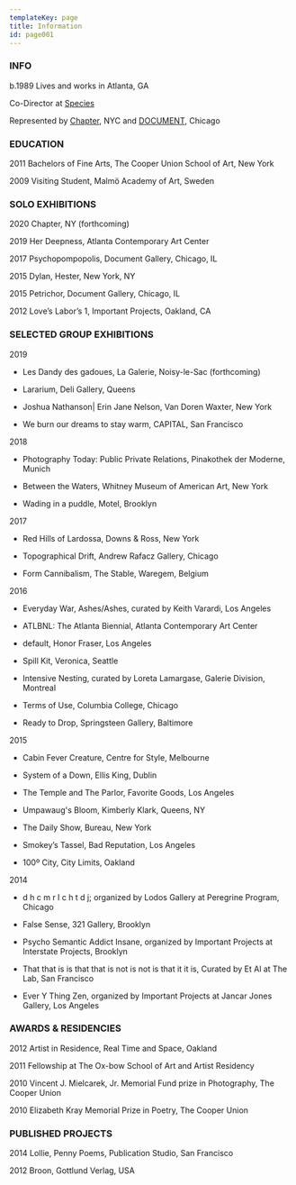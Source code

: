 ```yaml
---
templateKey: page
title: Information
id: page001
---
```


### INFO

b.1989 Lives and works in Atlanta, GA

Co-Director at <a href="http://inter-species.us/" target="_blank">Species</a>

Represented by <a href="https://chapter-ny.com/" target="_blank">Chapter</a>, NYC and
<a href="http://documentspace.com/" target="_blank">DOCUMENT</a>, Chicago

### EDUCATION

2011 Bachelors of Fine Arts, The Cooper Union School of Art, New York

2009 Visiting Student, Malmö Academy of Art, Sweden

### SOLO EXHIBITIONS

2020 Chapter, NY (forthcoming)

2019 Her Deepness, Atlanta Contemporary Art Center

2017 Psychopompopolis, Document Gallery, Chicago, IL

2015 Dylan, Hester, New York, NY

2015 Petrichor, Document Gallery, Chicago, IL

2012 Love’s Labor’s 1, Important Projects, Oakland, CA

### SELECTED GROUP EXHIBITIONS

2019

- Les Dandy des gadoues, La Galerie, Noisy-le-Sac (forthcoming)

* Lararium, Deli Gallery, Queens

- Joshua Nathanson| Erin Jane Nelson, Van Doren Waxter, New York

* We burn our dreams to stay warm, CAPITAL, San Francisco

2018

- Photography Today: Public Private Relations, Pinakothek der Moderne, Munich

* Between the Waters, Whitney Museum of American Art, New York

- Wading in a puddle, Motel, Brooklyn

2017

- Red Hills of Lardossa, Downs & Ross, New York

* Topographical Drift, Andrew Rafacz Gallery, Chicago

- Form Cannibalism, The Stable, Waregem, Belgium

​2016

- Everyday War, Ashes/Ashes, curated by Keith Varardi, Los Angeles

* ATLBNL: The Atlanta Biennial, Atlanta Contemporary Art Center

- default, Honor Fraser, Los Angeles

* Spill Kit, Veronica, Seattle

- Intensive Nesting, curated by Loreta Lamargase, Galerie Division, Montreal

* Terms of Use, Columbia College, Chicago

- Ready to Drop, Springsteen Gallery, Baltimore

2015

- Cabin Fever Creature, Centre for Style, Melbourne

* System of a Down, Ellis King, Dublin

- The Temple and The Parlor, Favorite Goods, Los Angeles

* Umpawaug's Bloom, Kimberly Klark, Queens, NY

- The Daily Show, Bureau, New York

* Smokey’s Tassel, Bad Reputation, Los Angeles

- 100º City, City Limits, Oakland

2014

- d h c m r l c h t d j; organized by Lodos Gallery at Peregrine Program,
  Chicago

* False Sense, 321 Gallery, Brooklyn

- Psycho Semantic Addict Insane, organized by Important Projects at Interstate
  Projects, Brooklyn

* That that is is that that is not is not is that it it is, Curated by Et Al
  at The Lab, San Francisco

- Ever Y Thing Zen, organized by Important Projects at Jancar Jones Gallery,
  Los Angeles

### AWARDS & RESIDENCIES

2012 Artist in Residence, Real Time and Space, Oakland

2011 Fellowship at The Ox-bow School of Art and Artist Residency

2010 Vincent J. Mielcarek, Jr. Memorial Fund prize in Photography, The Cooper
Union

2010 Elizabeth Kray Memorial Prize in Poetry, The Cooper Union

### PUBLISHED PROJECTS

2014 Lollie, Penny Poems, Publication Studio, San Francisco

2012 Broon, Gottlund Verlag, USA
